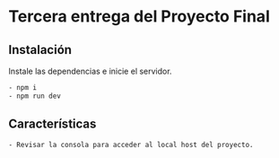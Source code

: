 # Tercera entrega del Proyecto Final
## Instalación
Instale las dependencias e inicie el servidor.
```sh
- npm i
- npm run dev
```
## Características
```sh
- Revisar la consola para acceder al local host del proyecto.
```


